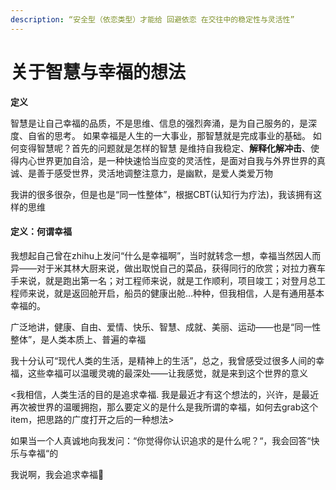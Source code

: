 ```yaml
---
description: “安全型（依恋类型）才能给 回避依恋 在交往中的稳定性与灵活性”
---
```


# 关于智慧与幸福的想法

**定义**

智慧是让自己幸福的品质，不是思维、信息的强烈奔涌，是为自己服务的，是深度、自省的思考。 如果幸福是人生的一大事业，那智慧就是完成事业的基础。 如何变得智慧呢？首先的问题就是怎样的智慧 是维持自我稳定、**解释化解冲击**、使得内心世界更加自洽，是一种快速恰当应变的灵活性，是面对自我与外界世界的真诚、是善于感受世界，灵活地调整注意力，是幽默，是爱人类爱万物

我讲的很多很杂，但是也是“同一性整体”，根据CBT(认知行为疗法)，我该拥有这样的思维

#### 定义：何谓幸福

我想起自己曾在zhihu上发问“什么是幸福啊”，当时就转念一想，幸福当然因人而异——对于米其林大厨来说，做出取悦自己的菜品，获得同行的欣赏；对拉力赛车手来说，就是跑出第一名；对工程师来说，就是工作顺利，项目竣工；对登月总工程师来说，就是返回舱开启，船员的健康出舱...种种，但我相信，人是有通用基本幸福的。

广泛地讲，健康、自由、爱情、快乐、智慧、成就、美丽、运动——也是“同一性整体”，是人类本质上、普遍的幸福

我十分认可“现代人类的生活，是精神上的生活”，总之，我曾感受过很多人间的幸福，这些幸福可以温暖灵魂的最深处——让我感觉，就是来到这个世界的意义

<我相信，人类生活的目的是追求幸福. 我是最近才有这个想法的，兴许，是最近再次被世界的温暖拥抱，那么要定义的是什么是我所谓的幸福，如何去grab这个item，把思路的广度打开之后的一种想法>

如果当一个人真诚地向我发问：“你觉得你认识追求的是什么呢？“，我会回答“快乐与幸福“的

我说啊，我会追求幸福🎉
